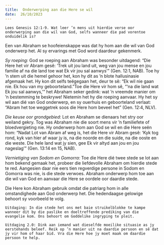 ```yaml
---
title:  Onderwerping aan die Here se wil
date:  26/10/2023
---
```


`Lees Genesis 12:1-9. Wat leer ’n mens uit hierdie verse oor onderwerping aan die wil van God, selfs wanneer die pad vorentoe onduidelik is?`

Een van Abraham se hoofeienskappe was dat hy hom aan die wil van God onderwerp het. Al sy ervarings met God word daardeur gekenmerk.

_Sy roeping:_ God se roeping aan Abraham was besonder uitdagend: “Die Here het vir Abram gesê: ‘Trek uit jou land uit, weg van jou mense en jou familie af na die land toe wat Ek vir jou sal aanwys’” (Gen. 12:1, NAB). Toe hy ’n stem uit die hemel gehoor het, kon hy dit as ’n blote hallusinasie afgemaak het. Hy kon dit selfs teëgegaan het, deur te sê: “Ek wil nie gaan nie. Ek hou van my geboorteland.”Toe die Here vir hom sê, “‘na die land wat Ek jou sal aanwys,’” het Abraham seker gedink: wat ’n vreemde manier om ’n bestemming te beskrywe! Nietemin het hy die roeping aanvaar. Hy het sy wil aan dié van God onderwerp, en sy ouerhuis en geboorteland verlaat: “Abram het toe weggetrek soos die Here hom beveel het” (Gen. 12:4, NLV).

_Die keuse oor grondgebied:_ Lot en Abraham se dienaars het stry oor weiland gekry. Tog was Abraham nie die soort mens vir ’n familiefete of bloedvergieting nie. Hy onderwerp hom aan God se wil en die Here seën hom: “Nadat Lot van Abram af weg is, het die Here vir Abram gesê: ‘Kyk tog rond, kyk van hier af waar jy is, na die noorde en die suide, na die ooste en die weste. Die hele land wat jy sien, gee Ek vir altyd aan jou en jou nageslag’” (Gen. 13:14 en 15, NAB).

_Vernietiging van Sodom en Gomorra:_ Toe die Here dié twee stede se lot aan hom bekend gemaak het, probeer die liefdevolle Abraham om hierdie stede te red. Aangesien daar nie eers tien regverdige persone in Sodom en Gomorra was nie, is die stede verwoes. Abraham onderwerp hom toe aan die wil van God en aanvaar die Here se oordele oor daardie stede.

Die Here kon Abraham gebruik omdat die patriarg hom in alle omstandighede aan God onderwerp het. Die hedendaagse gelowige behoort sy voorbeeld te volg.

`Uitdaging: In die stede het ons met baie struikelblokke te kampe wanneer dit by die paslike en doeltreffende prediking van die evangelie kom. Ons behoort om Goddelike ingryping te pleit.`

`Uitdaging 2.0: Dink aan iemand wat dieselfde moeilike situasie as jy eerstehands beleef. Reik op ’n manier uit na daardie persoon en sê dat jy vir hom of haar bid. Vra die Here hoe jy moet maak om daardie persoon te help.`